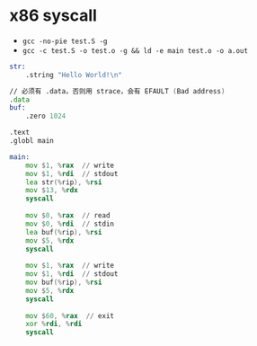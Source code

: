 # x86 syscall

- `gcc -no-pie test.S -g`
- `gcc -c test.S -o test.o -g && ld -e main test.o -o a.out`

```asm
str:
	.string "Hello World!\n"

// 必须有 .data，否则用 strace，会有 EFAULT (Bad address)
.data
buf:
	.zero 1024

.text
.globl main

main:
	mov $1, %rax  // write
	mov $1, %rdi  // stdout
	lea str(%rip), %rsi
	mov $13, %rdx
	syscall
	
	mov $0, %rax  // read
	mov $0, %rdi  // stdin
	lea buf(%rip), %rsi
	mov $5, %rdx
	syscall
	
	mov $1, %rax  // write
	mov $1, %rdi  // stdout
	mov buf(%rip), %rsi
	mov $5, %rdx
	syscall
	
	mov $60, %rax  // exit
	xor %rdi, %rdi
	syscall
```

